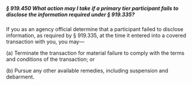 ##### § 919.450 What action may I take if a primary tier participant fails to disclose the information required under § 919.335? #####

If you as an agency official determine that a participant failed to disclose information, as required by § 919.335, at the time it entered into a covered transaction with you, you may—

(a) Terminate the transaction for material failure to comply with the terms and conditions of the transaction; or

(b) Pursue any other available remedies, including suspension and debarment.